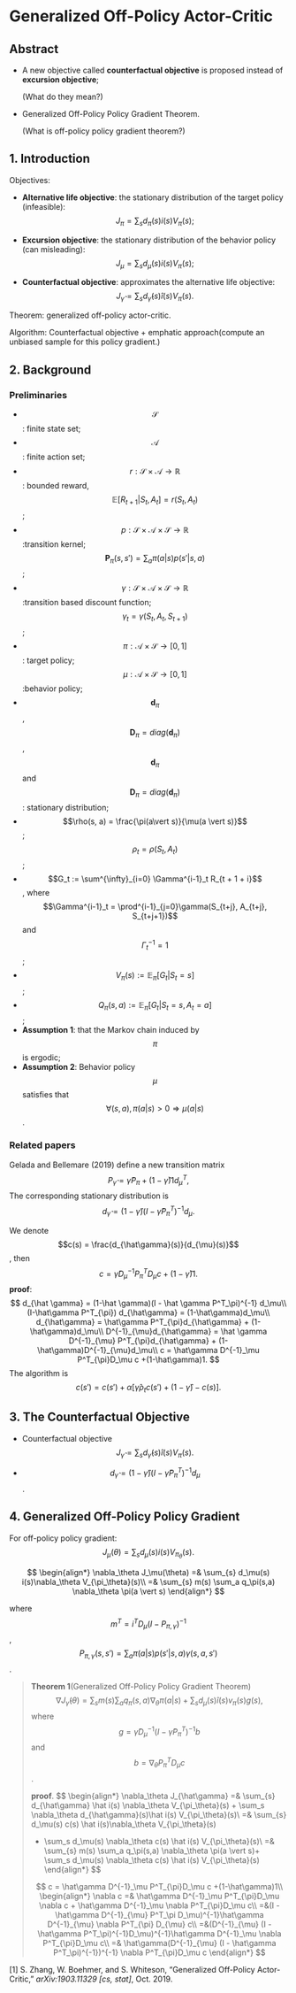 # Generalized Off-Policy Actor-Critic

## Abstract

- A new objective called **counterfactual objective** is proposed instead of **excursion objective**;

  (What do they mean?)

- Generalized Off-Policy Policy Gradient Theorem.

  (What is off-policy policy gradient theorem?)

## 1. Introduction

Objectives:

- **Alternative life objective**: the stationary distribution of the target policy (infeasible):
$$
  J_\pi = \sum_s d_\pi(s) i(s) V_\pi(s);
$$

- **Excursion objective**: the stationary distribution of the behavior policy (can misleading):
  $$
  J_\mu = \sum_s d_\mu(s) i(s) V_\pi(s);
  $$
  
- **Counterfactual objective**: approximates the alternative life objective:
  $$
  J_{\hat\gamma} = \sum_s d_{\hat\gamma}(s) \hat i(s) V_\pi(s).
  $$

Theorem: generalized off-policy actor-critic.

Algorithm: Counterfactual objective + emphatic approach(compute an unbiased sample for this policy gradient.)

## 2. Background

### Preliminaries

- $$\mathcal{S}$$: finite state set; 
- $$\mathcal{A}$$: finite action set;
- $$r:\mathcal{S}\times\mathcal{A} \rightarrow \mathbb{R}$$: bounded reward, $$\mathbb{E}[R_{t+1}\vert S_t, A_t] = r(S_t, A_t)$$;
- $$p: \mathcal{S}\times\mathcal{A}\times\mathcal{S} \rightarrow \mathbb{R}$$:transition kernel;$$\mathbf{P}_\pi(s, s') = \sum_a\pi(a \vert s) p(s' \vert s, a)$$;
- $$\gamma:\mathcal{S}\times\mathcal{A}\times\mathcal{S}\rightarrow\mathbb{R}$$:transition based discount function; $$ \gamma_t = \gamma(S_t, A_t, S_{t+1})$$;
- $$\pi:\mathcal{A}\times\mathcal{S}\rightarrow[0,1]$$: target policy; $$\mu:\mathcal{A}\times\mathcal{S}\rightarrow[0,1]$$:behavior policy;
- $$\mathbf{d}_\pi$$, $$\mathbf{D}_\pi = diag(\mathbf{d}_\pi)$$, $$\mathbf{d}_\pi$$ and $$\mathbf{D}_\pi = diag(\mathbf{d}_\pi)$$: stationary distribution;
- $$\rho(s, a) = \frac{\pi(a\vert s)}{\mu(a \vert s)}$$; $$\rho_t = \rho(S_t, A_t)$$;
- $$G_t := \sum^{\infty}_{i=0} \Gamma^{i-1}_t R_{t + 1 + i}$$, where $$\Gamma^{i-1}_t = \prod^{i-1}_{j=0}\gamma(S_{t+j}, A_{t+j}, S_{t+j+1})$$ and $$\Gamma^{-1}_t = 1$$;
- $$V_{\pi}(s) := \mathbb{E}_\pi[G_t \vert S_t = s]$$;
- $$Q_\pi(s, a) := \mathbb{E}_\pi[G_t \vert S_t = s, A_t = a]$$;
- **Assumption 1**: that the Markov chain induced by $$\pi$$ is ergodic;
- **Assumption 2**: Behavior policy $$\mu$$ satisfies that $$\forall (s, a), \pi(a|s) > 0 \Rightarrow \mu(a \vert s)$$.

### Related papers

Gelada and Bellemare (2019) define a new transition matrix
$$
P_{\hat \gamma} = \hat \gamma P_\pi + (1 - \hat \gamma) 1 d^T_\mu,
$$
The corresponding stationary distribution is
$$
d_{\hat \gamma} = (1-\hat \gamma)(I - \hat \gamma P^T_\pi)^{-1} d_\mu.
$$

We denote $$c(s) = \frac{d_{\hat\gamma}(s)}{d_{\mu}(s)}$$, then
$$
c = \hat\gamma D^{-1}_\mu P^T_{\pi}D_{\mu}c + (1-\hat\gamma)1.
$$
**proof**:
$$
d_{\hat \gamma} = (1-\hat \gamma)(I - \hat \gamma P^T_\pi)^{-1} d_\mu\\
(I-\hat\gamma P^T_{\pi}) d_{\hat\gamma} = (1-\hat\gamma)d_\mu\\
d_{\hat\gamma} = \hat\gamma P^T_{\pi}d_{\hat\gamma} + (1-\hat\gamma)d_\mu\\
D^{-1}_{\mu}d_{\hat\gamma} = \hat \gamma D^{-1}_{\mu} P^T_{\pi}d_{\hat\gamma} + (1-\hat\gamma)D^{-1}_{\mu}d_\mu\\
c = \hat\gamma D^{-1}_\mu P^T_{\pi}D_\mu c +(1-\hat\gamma)1.
$$
The algorithm is
$$
c(s') = c(s') + \alpha[\hat\gamma \rho_t c(s') + (1-\hat\gamma)-c(s)].
$$


## 3. The Counterfactual Objective 

- Counterfactual objective
  $$
  J_{\hat\gamma} = \sum_s d_{\hat\gamma}(s) \hat i(s) V_\pi(s).
  $$

- $$d_{\hat \gamma} = (1-\hat \gamma)(I - \hat \gamma P^T_\pi)^{-1} d_\mu$$.

## 4. Generalized Off-Policy Policy Gradient

For off-policy policy gradient:
$$
J_{\mu}(\theta) = \sum_s d_{\mu}(s) i(s) V_{\pi_\theta}(s).
$$

$$
\begin{align*}
\nabla_\theta J_\mu(\theta) =& \sum_{s} d_\mu(s) i(s)\nabla_\theta V_{\pi_\theta}(s)\\
=& \sum_{s} m(s) \sum_a q_\pi(s,a) \nabla_\theta \pi(a \vert s)
\end{align*}
$$

where $$m^T = i^T D_\mu(I - P_{\pi,\gamma})^{-1}$$, $$P_{\pi,\gamma}(s,s') = \sum_a \pi(a\vert s) p(s'\vert s, a) \gamma(s, a, s')$$.

> **Theorem 1**(Generalized Off-Policy Policy Gradient Theorem)
> $$
> \nabla J_{\hat\gamma}(\theta) = \sum_s m(s) \sum_a q_\pi(s,a) \nabla_\theta\pi(a\vert s) + \sum_{s} d_\mu(s) \hat i(s) v_\pi(s) g(s),
> $$
> where $$g = \hat\gamma D^{-1}_\mu (I - \hat\gamma P^T_\pi)^{-1}b$$ and $$b = \nabla_\theta P^T_\pi D_\mu c$$.
>
> **proof**.
> $$
> \begin{align*}
> \nabla_\theta J_{\hat\gamma} =& \sum_{s} d_{\hat\gamma} \hat i(s) \nabla_\theta V_{\pi_\theta}(s) + \sum_s \nabla_\theta d_{\hat\gamma}(s)\hat i(s) V_{\pi_\theta}(s)\\
> =& \sum_{s} d_\mu(s) c(s) \hat i(s)\nabla_\theta V_{\pi_\theta}(s)
> + \sum_s d_\mu(s) \nabla_\theta c(s) \hat i(s) V_{\pi_\theta}(s)\\
> =& \sum_{s} m(s) \sum_a q_\pi(s,a) \nabla_\theta \pi(a \vert s)+ \sum_s d_\mu(s) \nabla_\theta c(s) \hat i(s) V_{\pi_\theta}(s)
> \end{align*}
> $$
>
> $$
> c = \hat\gamma D^{-1}_\mu P^T_{\pi}D_\mu c +(1-\hat\gamma)1\\
> \begin{align*}
> \nabla c =& \hat\gamma D^{-1}_\mu P^T_{\pi}D_\mu \nabla c + \hat\gamma D^{-1}_\mu \nabla P^T_{\pi}D_\mu c\\
> =&(I - \hat\gamma D^{-1}_{\mu} P^T_\pi D_\mu)^{-1}\hat\gamma D^{-1}_{\mu} \nabla P^T_{\pi} D_{\mu} c\\
> =&(D^{-1}_{\mu} (I - \hat\gamma P^T_\pi)^{-1}D_\mu)^{-1}\hat\gamma D^{-1}_\mu \nabla P^T_{\pi}D_\mu c\\
> =& \hat\gamma(D^{-1}_{\mu} (I - \hat\gamma P^T_\pi)^{-1})^{-1} \nabla P^T_{\pi}D_\mu c
> \end{align*}
> $$



[1] S. Zhang, W. Boehmer, and S. Whiteson, “Generalized Off-Policy Actor-Critic,” *arXiv:1903.11329 [cs, stat]*, Oct. 2019.